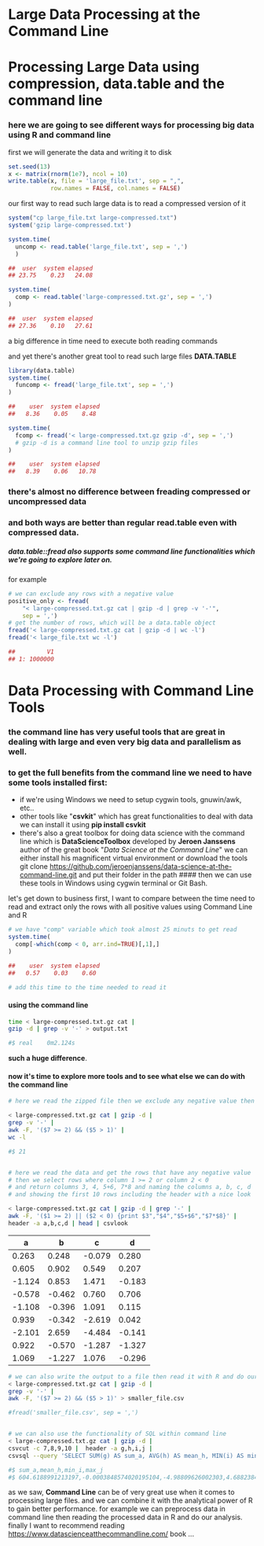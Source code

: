 Large Data Processing at the Command Line
================

Processing Large Data using compression, data.table and the command line
========================================================================

### here we are going to see different ways for processing big data using R and command line

first we will generate the data and writing it to disk

``` r
set.seed(13)
x <- matrix(rnorm(1e7), ncol = 10)
write.table(x, file = 'large_file.txt', sep = ",", 
            row.names = FALSE, col.names = FALSE)
```

our first way to read such large data is to read a compressed version of it

``` r
system("cp large_file.txt large-compressed.txt")
system('gzip large-compressed.txt')

system.time(
  uncomp <- read.table('large_file.txt', sep = ',')
  )

##  user  system elapsed 
## 23.75    0.23   24.08

system.time(
  comp <- read.table('large-compressed.txt.gz', sep = ',')
)

##  user  system elapsed 
## 27.36    0.10   27.61 
```

a big difference in time need to execute both reading commands

and yet there's another great tool to read such large files **DATA.TABLE**

``` r
library(data.table)
system.time(
  funcomp <- fread('large_file.txt', sep = ',')
)

##    user  system elapsed 
##   8.36    0.05    8.48 

system.time(
  fcomp <- fread('< large-compressed.txt.gz gzip -d', sep = ',')
  # gzip -d is a command line tool to unzip gzip files
)

##    user  system elapsed 
##   8.39    0.06   10.78 
```

### there's almost no difference between freading compressed or uncompressed data

### and both ways are better than regular read.table even with compressed data.

##### data.table::fread also supports some command line functionalities which we're going to explore later on.

for example

``` r
# we can exclude any rows with a negative value
positive_only <- fread(
    "< large-compressed.txt.gz cat | gzip -d | grep -v '-'", 
    sep = ',')
# get the number of rows, which will be a data.table object
fread('< large-compressed.txt.gz cat | gzip -d | wc -l')
fread('< large_file.txt wc -l')

##         V1
## 1: 1000000
```

Data Processing with Command Line Tools
=======================================

### the command line has very useful tools that are great in dealing with large and even very big data and parallelism as well.

### to get the full benefits from the command line we need to have some tools installed first:

-   if we're using Windows we need to setup cygwin tools, gnuwin/awk, etc..
-   other tools like "**csvkit**" which has great functionalities to deal with data we can install it using **pip install csvkit**
-   there's also a great toolbox for doing data science with the command line which is **DataScienceToolbox** developed by **Jeroen Janssens** author of the great book "*Data Science at the Command Line*" we can either install his magnificent virtual environment or download the tools git clone <https://github.com/jeroenjanssens/data-science-at-the-command-line.git> and put their folder in the path \#\#\#\# then we can use these tools in Windows using cygwin terminal or Git Bash.

let's get down to business first, I want to compare between the time need to read and extract only the rows with all positive values using Command Line and R

``` r
# we have "comp" variable which took almost 25 minuts to get read
system.time(
  comp[-which(comp < 0, arr.ind=TRUE)[,1],]
)

##    user  system elapsed 
##   0.57    0.03    0.60

# add this time to the time needed to read it
```

#### using the command line

``` bash
time < large-compressed.txt.gz cat | 
gzip -d | grep -v '-' > output.txt

#$ real    0m2.124s
```

**such a huge difference**.

#### now it's time to explore more tools and to see what else we can do with the command line

``` bash
# here we read the zipped file then we exclude any negative value then we choose only the rows where columns 7 is greater than or equal to 2 and column 5 is greater than 1 then we get the number of rows

< large-compressed.txt.gz cat | gzip -d |
grep -v '-' |
awk -F, '($7 >= 2) && ($5 > 1)' | 
wc -l

#$ 21


# here we read the data and get the rows that have any negative value
# then we select rows where column 1 >= 2 or column 2 < 0 
# and return columns 3, 4, 5+6, 7*8 and naming the columns a, b, c, d 
# and showing the first 10 rows including the header with a nice look 

< large-compressed.txt.gz cat | gzip -d | grep '-' | 
awk -F, '($1 >= 2) || ($2 < 0) {print $3","$4","$5+$6","$7*$8}' | 
header -a a,b,c,d | head | csvlook
```

| a      | b      | c      | d      |
|--------|--------|--------|--------|
| 0.263  | 0.248  | -0.079 | 0.280  |
| 0.605  | 0.902  | 0.549  | 0.207  |
| -1.124 | 0.853  | 1.471  | -0.183 |
| -0.578 | -0.462 | 0.760  | 0.706  |
| -1.108 | -0.396 | 1.091  | 0.115  |
| 0.939  | -0.342 | -2.619 | 0.042  |
| -2.101 | 2.659  | -4.484 | -0.141 |
| 0.922  | -0.570 | -1.287 | -1.327 |
| 1.069  | -1.227 | 1.076  | -0.296 |

``` bash
# we can also write the output to a file then read it with R and do our analysis on it being much smaller
< large-compressed.txt.gz cat | gzip -d |
grep -v '-' |
awk -F, '($7 >= 2) && ($5 > 1)' > smaller_file.csv

#fread('smaller_file.csv', sep = ',')


# we can also use the functionality of SQL within command line
< large-compressed.txt.gz cat | gzip -d |
csvcut -c 7,8,9,10 |  header -a g,h,i,j |
csvsql --query 'SELECT SUM(g) AS sum_a, AVG(h) AS mean_h, MIN(i) AS min_i, MAX(j) AS max_j FROM stdin'

#$ sum_a,mean_h,min_i,max_j
#$ 604.6188991213197,-0.0003848574020195104,-4.98809626002303,4.68823847832136
```

as we saw, **Command Line** can be of very great use when it comes to processing large files. and we can combine it with the analytical power of R to gain better performance. for example we can preprocess data in command line then reading the processed data in R and do our analysis. finally I want to recommend reading <https://www.datascienceatthecommandline.com/> book ...
